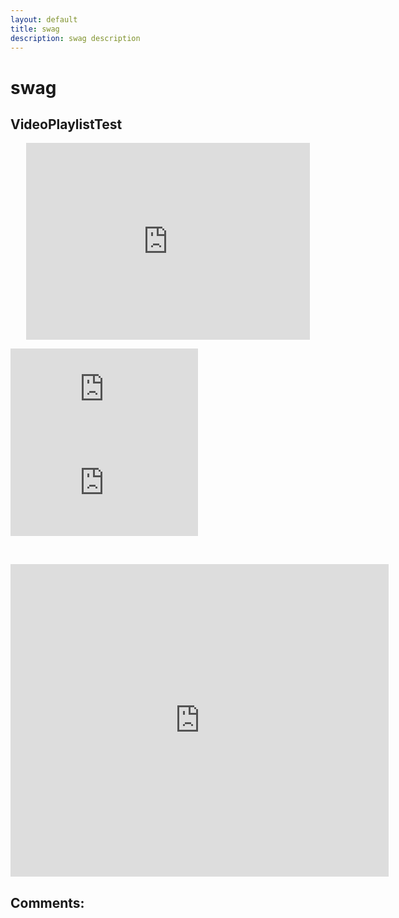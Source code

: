```yaml
---
layout: default
title: swag
description: swag description
---
```

# swag

## VideoPlaylistTest

<p align="center"><iframe style="width:90%" width="560" height="315" src="https://www.youtube.com/embed/videoseries?list=PLWy0Jf96bIqw9sCG-mPfAsVko9J9CCXsn" title="YouTube video player" frameborder="0" allow="accelerometer; autoplay; clipboard-write; encrypted-media; gyroscope; picture-in-picture" allowfullscreen></iframe></p>

<div class="twitch">
  <div class="twitch-video">
    <iframe
      src="https://player.twitch.tv/?channel=monstercat&!autoplay&parent=paroyer.github.io&autoplay=false"
      frameborder="0"
      scrolling="no"
      allowfullscreen="true">
    </iframe>
  </div>
  <div class="twitch-chat">
    <iframe
      frameborder="0"
      scrolling="no"
      src="https://www.twitch.tv/embed/monstercat/chat?darkpopout&parent=paroyer.github.io">
    </iframe>
  </div>
</div>

&nbsp;&nbsp;&nbsp;&nbsp;&nbsp;&nbsp; 

<embed src="https://aiofeed.com/home" style="width:120%;height:500px;">



## Comments:

<script src="https://utteranc.es/client.js"
        repo="Paroyer/Comment" 
        issue-term="pathname"
        theme="github-dark"
        label="Comment"
        crossorigin="anonymous"
        async>
</script>  

